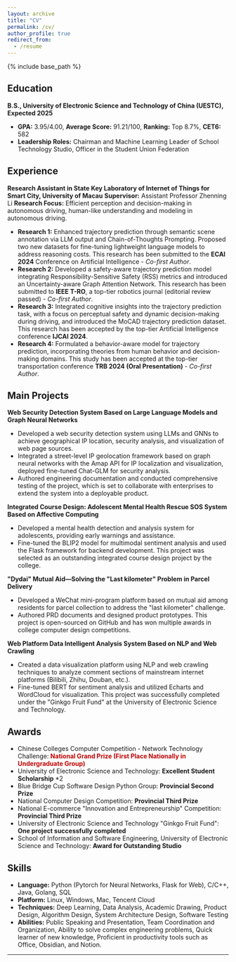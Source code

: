 ```yaml
---
layout: archive
title: "CV"
permalink: /cv/
author_profile: true
redirect_from:
  - /resume
---
```


{% include base_path %}

## Education
**B.S., University of Electronic Science and Technology of China (UESTC), Expected 2025**
- **GPA:** 3.95/4.00, **Average Score:** 91.21/100,  **Ranking:** Top 8.7%,  **CET6:** 582
- **Leadership Roles:** Chairman and Machine Learning Leader of School Technology Studio, Officer in the Student Union Federation

## Experience 
**Research Assistant in State Key Laboratory of Internet of Things for Smart City, University of Macau**
**Supervisor:** Assistant Professor Zhenning Li
**Research Focus:** Efficient perception and decision-making in autonomous driving, human-like understanding and modeling in autonomous driving.
- **Research 1:** Enhanced trajectory prediction through semantic scene annotation via LLM output and Chain-of-Thoughts Prompting. Proposed two new datasets for fine-tuning lightweight language models to address reasoning costs. This research has been submitted to the **ECAI 2024** Conference on Artificial Intelligence - *Co-first Author*.
- **Research 2:** Developed a safety-aware trajectory prediction model integrating Responsibility-Sensitive Safety (RSS) metrics and introduced an Uncertainty-aware Graph Attention Network. This research has been submitted to **IEEE T-RO**, a top-tier robotics journal (editorial review passed) - *Co-first Author*.
- **Research 3:** Integrated cognitive insights into the trajectory prediction task, with a focus on perceptual safety and dynamic decision-making during driving, and introduced the MoCAD trajectory prediction dataset. This research has been accepted by the top-tier Artificial Intelligence conference **IJCAI 2024**.
- **Research 4:** Formulated a behavior-aware model for trajectory prediction, incorporating theories from human behavior and decision-making domains. This study has been accepted at the top-tier transportation conference **TRB 2024 (Oral Presentation)** - *Co-first Author*.

## Main Projects
**Web Security Detection System Based on Large Language Models and Graph Neural Networks**
- Developed a web security detection system using LLMs and GNNs to achieve geographical IP location, security analysis, and visualization of web page sources.
- Integrated a street-level IP geolocation framework based on graph neural networks with the Amap API for IP localization and visualization, deployed fine-tuned Chat-GLM for security analysis.
- Authored engineering documentation and conducted comprehensive testing of the project, which is set to collaborate with enterprises to extend the system into a deployable product.

**Integrated Course Design: Adolescent Mental Health Rescue SOS System Based on Affective Computing**
- Developed a mental health detection and analysis system for adolescents, providing early warnings and assistance.
- Fine-tuned the BLIP2 model for multimodal sentiment analysis and used the Flask framework for backend development. This project was selected as an outstanding integrated course design project by the college.

**"Dydai" Mutual Aid—Solving the "Last kilometer" Problem in Parcel Delivery**
- Developed a WeChat mini-program platform based on mutual aid among residents for parcel collection to address the "last kilometer" challenge.
- Authored PRD documents and designed product prototypes. This project is open-sourced on GitHub and has won multiple awards in college computer design competitions.

**Web Platform Data Intelligent Analysis System Based on NLP and Web Crawling**
- Created a data visualization platform using NLP and web crawling techniques to analyze comment sections of mainstream internet platforms (Bilibili, Zhihu, Douban, etc.).
- Fine-tuned BERT for sentiment analysis and utilized Echarts and WordCloud for visualization. This project was successfully completed under the "Ginkgo Fruit Fund" at the University of Electronic Science and Technology.

## Awards
- Chinese Colleges Computer Competition - Network Technology Challenge: **<font color="#c00000">National Grand Prize (First Place Nationally in Undergraduate Group)</font>**
- University of Electronic Science and Technology: **Excellent Student Scholarship** *2
- Blue Bridge Cup Software Design Python Group: **Provincial Second Prize**
- National Computer Design Competition: **Provincial Third Prize**
- National E-commerce "Innovation and Entrepreneurship" Competition: **Provincial Third Prize**
- University of Electronic Science and Technology "Ginkgo Fruit Fund": **One project successfully completed**
- School of Information and Software Engineering, University of Electronic Science and Technology: **Award for Outstanding Studio**

## Skills
- **Language:** Python (Pytorch for Neural Networks, Flask for Web), C/C++, Java, Golang, SQL
- **Platform:** Linux, Windows, Mac, Tencent Cloud
- **Techniques:** Deep Learning, Data Analysis, Academic Drawing, Product Design, Algorithm Design, System Architecture Design, Software Testing
- **Abilities:** Public Speaking and Presentation, Team Coordination and Organization, Ability to solve complex engineering problems, Quick learner of new knowledge, Proficient in productivity tools such as Office, Obsidian, and Notion.

-----
